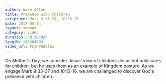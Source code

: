 ```yaml
---
author: Wade Allen
title: Presence with Children
scripture: Mark 9:33-37, 10:13-16
date: 2017-05-14
layout: sermon
category: video
duration: '0:32:02' 
length: 143364603
video_url: PLyHPuB2lEw
---
```


On Mother's Day, we consider Jesus' view of children. Jesus not only cares for children, but he uses them as an example of Kingdom posture. As we engage Mark 9:33-37 and 10:13-16, we are challenged to discover God's presence with children.
